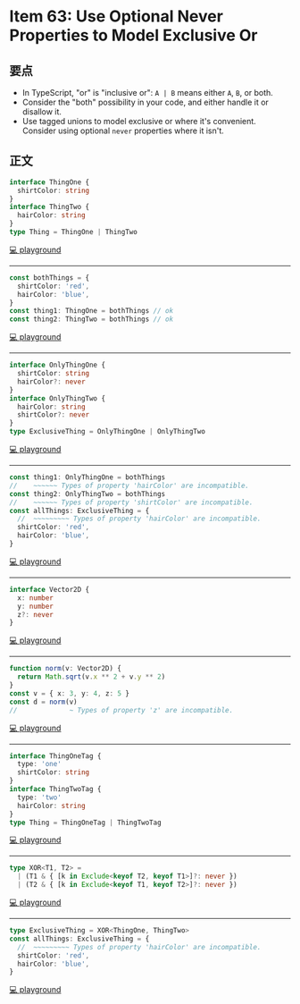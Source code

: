 # Item 63: Use Optional Never Properties to Model Exclusive Or

## 要点

- In TypeScript, "or" is "inclusive or": `A | B` means either `A`, `B`, or both.
- Consider the "both" possibility in your code, and either handle it or disallow it.
- Use tagged unions to model exclusive or where it's convenient. Consider using optional `never` properties where it isn't.

## 正文

```ts
interface ThingOne {
  shirtColor: string
}
interface ThingTwo {
  hairColor: string
}
type Thing = ThingOne | ThingTwo
```

[💻 playground](https://www.typescriptlang.org/play/?ts=5.4.5#code/JYOwLgpgTgZghgYwgAgCoAtQHMDyIUDeAUMsgM6ZRgDCA9gDa1QBc5YU2A3EQL5GiRYiFBmyoA7rWTFS6OMCh1GLNhxBZufMAE8ADiMzrkAXjSHc+ZAB8zYydyA)

---

```ts
const bothThings = {
  shirtColor: 'red',
  hairColor: 'blue',
}
const thing1: ThingOne = bothThings // ok
const thing2: ThingTwo = bothThings // ok
```

[💻 playground](https://www.typescriptlang.org/play/?ts=5.4.5#code/JYOwLgpgTgZghgYwgAgCoAtQHMDyIUDeAUMsgM6ZRgDCA9gDa1QBc5YU2A3EQL5GiRYiFBmyoA7rWTFS6OMCh1GLNhxBZufMAE8ADiMzrkAXjSHc+ZAB8zYydwS0QZMMgBGtMOlHqyJ6STklDQMTKwA5FAQACbhADSBcgpKYcjhbvQArhDxvA5OLshe2ACMrD4WKKYeXhVknKQA9I3ItADWRI7OrsXqAEzl5hJS1Z7e5vVNLe1EQA)

---

```ts
interface OnlyThingOne {
  shirtColor: string
  hairColor?: never
}
interface OnlyThingTwo {
  hairColor: string
  shirtColor?: never
}
type ExclusiveThing = OnlyThingOne | OnlyThingTwo
```

[💻 playground](https://www.typescriptlang.org/play/?ts=5.4.5#code/MYewdgzgLgBARiKALAKkglmA5hGBeGAbwCgYYIMAnKAYRABsRKAuGAckoFMATNgGlIwkAQ3SU6jFuzj0Arp37EAvgG5imKJ0oAzYcE4wA8mHoBPNJizGDJMhTG0GTVtEqW1ZEWIlMA-KzBOADctNSV1ME0dPQNjMwtsFAB3ECJBL3EnKVd3QXtqH0p-GECQyjDiKFMABwMAUQAPYDkIdBCErHwjE3MMbGsYAB9u+L6sZJA1IA)

---

```ts
const thing1: OnlyThingOne = bothThings
//    ~~~~~~ Types of property 'hairColor' are incompatible.
const thing2: OnlyThingTwo = bothThings
//    ~~~~~~ Types of property 'shirtColor' are incompatible.
const allThings: ExclusiveThing = {
  //  ~~~~~~~~~ Types of property 'hairColor' are incompatible.
  shirtColor: 'red',
  hairColor: 'blue',
}
```

[💻 playground](https://www.typescriptlang.org/play/?ts=5.4.5#code/MYewdgzgLgBARiKALAKkglmA5hGBeGAbwCgYYIMAnKAYRABsRKAuGAckoFMATNgGlIwkAQ3SU6jFuzj0Arp37EAvgG5imKJ0oAzYcE4wA8mHoBPNJizGDJMhTG0GTVtEqW1ZEWIlMA-KzBOADctNSV1ME0dPQNjMwtsFAB3ECJBL3EnKVd3QXtqH0p-GECQyjDiKFMABwMAUQAPYDkIdBCErHwjE3MMbGsYAB9u+L6sZJA1UEhYZEsARlY43ssBggRkDog1AHodsjIAP2OTmBQazlwQbRhqyhBa6lN2DMK2GGEuGExQAFtq4RQdAyTgAOmI02gMDm2AATEseh0Jl0NqgxttiHsDjATqdzrUrjc7g8tFV2PlHJJ3p8DD8QP9AcD6GCIeAocJ6PQtqxGs1ZK12mMurYYFicbjcWcLoTbvdHmS2K8stSvnSGUCQeC7FRKc52FxeAJPKJMpJWGwZPJFKpiEA)

---

```ts
interface Vector2D {
  x: number
  y: number
  z?: never
}
```

[💻 playground](https://www.typescriptlang.org/play/?ts=5.4.5#code/JYOwLgpgTgZghgYwgAgGoQWA9lATAEWQG8AoZZADwC5kQBXAWwCNoBuM5ATxvubY4BeAfh4QAbvwC+JIA)

---

```ts
function norm(v: Vector2D) {
  return Math.sqrt(v.x ** 2 + v.y ** 2)
}
const v = { x: 3, y: 4, z: 5 }
const d = norm(v)
//             ~ Types of property 'z' are incompatible.
```

[💻 playground](https://www.typescriptlang.org/play/?ts=5.4.5#code/JYOwLgpgTgZghgYwgAgGoQWA9lATAEWQG8AoZZADwC5kQBXAWwCNoBuM5ATxvubY4BeAfh4QAbvwC+JGHRCZgWELRwMAFGJrpMOAgEpiHKBDB0oygLJwwACwB0AZwCOUMBrsVkAKi-JcyAGpkMTtOb19cPXZpBCUHMGDkAF5iamQAZgAaLhoAFmyBGgBWSXZYkHjkABNklSh1MSiSAHpm8naOjoA-ZAAVTgAHCAdkLBhkAagsIdcwgHIBOeQ4Y2RQWIYB62AmABsIOxIgA)

---

```ts
interface ThingOneTag {
  type: 'one'
  shirtColor: string
}
interface ThingTwoTag {
  type: 'two'
  hairColor: string
}
type Thing = ThingOneTag | ThingTwoTag
```

[💻 playground](https://www.typescriptlang.org/play/?ts=5.4.5#code/JYOwLgpgTgZghgYwgAgCoAtQHMDyIKpxbIDeAUMsmAJ4AOEAXMgOQD2+zA3BcgM6ZQwAYVYAbVlCa8wUbNwC+ZUJFiIUGbKgDurQsXKUa9JszA6uPdHGBQR4yXxlyyio+swhiAXjQfc+PWQAH19NHT1uIA)

---

```ts
type XOR<T1, T2> =
  | (T1 & { [k in Exclude<keyof T2, keyof T1>]?: never })
  | (T2 & { [k in Exclude<keyof T1, keyof T2>]?: never })
```

[💻 playground](https://www.typescriptlang.org/play/?ts=5.4.5#code/C4TwDgpgBAGg8gJQDwBUCMAaKKBMA+KAXgCgoyoAKdKAMigG8BtAaygEsA7KAUQA8BjADYBXACYQkzCCAD2AM2w4sU2QvR4AugH4AXFA4QAbhABOAXwCUUAD6lyVHLQYt2XPkLESV87Jije1fG09A2NzCwBuYiA)

---

```ts
type ExclusiveThing = XOR<ThingOne, ThingTwo>
const allThings: ExclusiveThing = {
  //  ~~~~~~~~~ Types of property 'hairColor' are incompatible.
  shirtColor: 'red',
  hairColor: 'blue',
}
```

[💻 playground](https://www.typescriptlang.org/play/?ts=5.4.5#code/C4TwDgpgBAGg8gJQDwBUCMAaKKBMA+KAXgCgoyoAKdKAMigG8BtAaygEsA7KAUQA8BjADYBXACYQkzCCAD2AM2w4sU2QvR4AugH4AXFA4QAbhABOAXwCUUAD6lyVHLQYt2XPkLESV87Jije1fG09A2NzCwBuYk5gUzkAQ35oFAALTgBzOAMGOwBnNJNgAGEZQRkTPVzgEwyos2iOWJMEpOw0jnSUAHcZHLIU+LYTErKKqCqajrriUEg2jKJ5jqzoayXOnqjZ6HcRXLZjVIXCWERUdsyDLCOO7pk8KP4ZDiqoeMFBG-TcvV3hfcOF0W9DsAHpQWQAH7QmEw7DgCC5KA+MAmGSQQogKAAcgGQxG5WxbxM0E4TwAtmB4sA2AAjQQQAB0eQKxVK5T02JJomxGDseOG7LG2PpwggvOIZiiQA)
